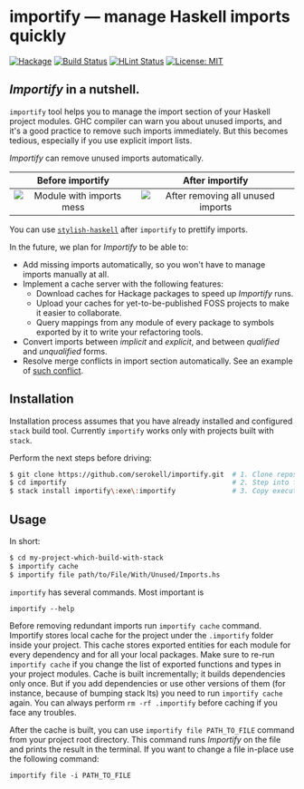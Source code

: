 # importify — manage Haskell imports quickly

[![Hackage](https://img.shields.io/hackage/v/importify.svg)](https://hackage.haskell.org/package/importify)
[![Build Status](https://travis-ci.org/serokell/importify.svg)](https://travis-ci.org/serokell/importify)
[![HLint Status](https://codeclimate.com/github/serokell/importify/badges/issue_count.svg)](https://codeclimate.com/github/serokell/importify)
[![License: MIT](https://img.shields.io/badge/License-MIT-yellow.svg)](https://opensource.org/licenses/MIT)

## _Importify_ in a nutshell.

`importify` tool helps you to manage the import section of your Haskell project modules.
GHC compiler can warn you about unused imports, and it's a good practice to remove such
imports immediately. But this becomes tedious, especially if you use explicit import lists.

_Importify_ can remove unused imports automatically.

Before importify |  After importify
:---------------:|:-----------------:
![Module with imports mess](https://user-images.githubusercontent.com/4276606/29321624-b6c2e11a-81e3-11e7-9003-da2a399c9161.png) | ![After removing all unused imports](https://user-images.githubusercontent.com/4276606/29321628-b98afb30-81e3-11e7-855f-3430fe9d250f.png)

You can use [`stylish-haskell`](https://github.com/jaspervdj/stylish-haskell) after `importify` to prettify imports.

In the future, we plan for _Importify_ to be able to:

 + Add missing imports automatically, so you won't have to manage
   imports manually at all.
 + Implement a cache server with the following features:
   + Download caches for Hackage packages to speed up _Importify_ runs.
   + Upload your caches for yet-to-be-published FOSS projects to
     make it easier to collaborate.
   + Query mappings from any module of every package to symbols
     exported by it to write your refactoring tools.
 + Convert imports between _implicit_ and _explicit_, and between
   _qualified_ and _unqualified_ forms.
 + Resolve merge conflicts in import section automatically. See an
   example of [such conflict](http://i.imgur.com/97YVCFk.png).

## Installation

Installation process assumes that you have already installed and configured `stack`
build tool. Currently `importify` works only with projects built with `stack`.

Perform the next steps before driving:

```bash
$ git clone https://github.com/serokell/importify.git  # 1. Clone repository locally
$ cd importify                                         # 2. Step into folder
$ stack install importify\:exe\:importify              # 3. Copy executable under ~/.local/bin
```

## Usage

In short:

```bash
$ cd my-project-which-build-with-stack
$ importify cache
$ importify file path/to/File/With/Unused/Imports.hs
```

`importify` has several commands. Most important is

```
importify --help
```

Before removing redundant imports run `importify cache`
command. Importify stores local cache for the project under the
`.importify` folder inside your project. This cache stores exported
entities for each module for every dependency and for all your local
packages. Make sure to re-run `importify cache` if you change the list
of exported functions and types in your project modules. Cache is
built incrementally; it builds dependencies only once. But if you add
dependencies or use other versions of them (for instance, because of
bumping stack lts) you need to run `importify cache` again. You can
always perform `rm -rf .importify` before caching if you face any
troubles.

After the cache is built, you can use `importify file PATH_TO_FILE`
command from your project root directory. This command runs
_Importify_ on the file and prints the result in the terminal. If you
want to change a file in-place use the following command:

```
importify file -i PATH_TO_FILE
```
